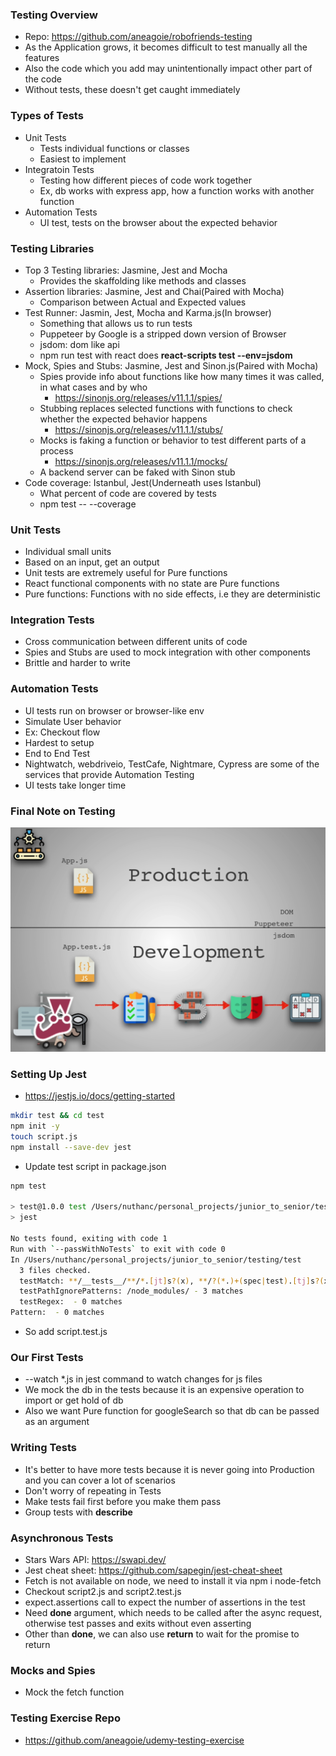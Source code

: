 ### Testing Overview

* Repo: https://github.com/aneagoie/robofriends-testing
* As the Application grows, it becomes difficult to test manually all the features
* Also the code which you add may unintentionally impact other part of the code
* Without tests, these doesn't get caught immediately

### Types of Tests

* Unit Tests
  * Tests individual functions or classes
  * Easiest to implement
* Integratoin Tests
  * Testing how different pieces of code work together
  * Ex, db works with express app, how a function works with another function
* Automation Tests
  * UI test, tests on the browser about the expected behavior

### Testing Libraries

* Top 3 Testing libraries: Jasmine, Jest and Mocha
  * Provides the skaffolding like methods and classes
* Assertion libraries: Jasmine, Jest and Chai(Paired with Mocha)
  * Comparison between Actual and Expected values
* Test Runner: Jasmin, Jest, Mocha and Karma.js(In browser)
  * Something that allows us to run tests
  * Puppeteer by Google is a stripped down version of Browser 
  * jsdom: dom like api
  * npm run test with react does **react-scripts test --env=jsdom**
* Mock, Spies and Stubs: Jasmine, Jest and Sinon.js(Paired with Mocha)
  * Spies provide info about functions like how many times it was called, in what cases and by who
    * https://sinonjs.org/releases/v11.1.1/spies/
  * Stubbing replaces selected functions with functions to check whether the expected behavior happens
    * https://sinonjs.org/releases/v11.1.1/stubs/
  * Mocks is faking a function or behavior to test different parts of a process
    * https://sinonjs.org/releases/v11.1.1/mocks/
  * A backend server can be faked with Sinon stub
* Code coverage: Istanbul, Jest(Underneath uses Istanbul)
  * What percent of code are covered by tests
  * npm test -- --coverage

### Unit Tests

* Individual small units
* Based on an input, get an output
* Unit tests are extremely useful for Pure functions
* React functional components with no state are Pure functions
* Pure functions: Functions with no side effects, i.e they are deterministic

### Integration Tests

* Cross communication between different units of code
* Spies and Stubs are used to mock integration with other components
* Brittle and harder to write

### Automation Tests

* UI tests run on browser or browser-like env
* Simulate User behavior
* Ex: Checkout flow
* Hardest to setup
* End to End Test
* Nightwatch, webdriveio, TestCafe, Nightmare, Cypress are some of the services that provide Automation Testing
* UI tests take longer time

### Final Note on Testing

![Test](../img/test.png)

### Setting Up Jest

* https://jestjs.io/docs/getting-started
```sh
mkdir test && cd test
npm init -y
touch script.js
npm install --save-dev jest
```
* Update test script in package.json
```sh
npm test

> test@1.0.0 test /Users/nuthanc/personal_projects/junior_to_senior/testing/test
> jest

No tests found, exiting with code 1
Run with `--passWithNoTests` to exit with code 0
In /Users/nuthanc/personal_projects/junior_to_senior/testing/test
  3 files checked.
  testMatch: **/__tests__/**/*.[jt]s?(x), **/?(*.)+(spec|test).[tj]s?(x) - 0 matches
  testPathIgnorePatterns: /node_modules/ - 3 matches
  testRegex:  - 0 matches
Pattern:  - 0 matches
```
* So add script.test.js

### Our First Tests

*  --watch *.js in jest command to watch changes for js files
* We mock the db in the tests because it is an expensive operation to import or get hold of db
* Also we want Pure function for googleSearch so that db can be passed as an argument

### Writing Tests

* It's better to have more tests because it is never going into Production and you can cover a lot of scenarios
* Don't worry of repeating in Tests
* Make tests fail first before you make them pass
* Group tests with **describe**

### Asynchronous Tests

* Stars Wars API: https://swapi.dev/
* Jest cheat sheet: https://github.com/sapegin/jest-cheat-sheet
* Fetch is not available on node, we need to install it via npm i node-fetch
* Checkout script2.js and script2.test.js
* expect.assertions call to expect the number of assertions in the test
* Need **done** argument, which needs to be called after the async request, otherwise test passes and exits without even asserting
* Other than **done**, we can also use **return** to wait for the promise to return

### Mocks and Spies

* Mock the fetch function

### Testing Exercise Repo

* https://github.com/aneagoie/udemy-testing-exercise